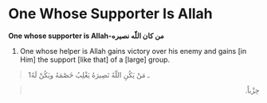 One Whose Supporter Is Allah
============================

**One whose supporter is Allah-من كان اللّه نصيره**

1. One whose helper is Allah gains victory over his enemy and gains [in
Him] the support [like that] of a [large] group.

> 1ـ مَنْ يَكُنِ اللّهُ نَصِيرَهُ يَغْلِبُ خَصْمَهُ ويَكُنْ لَهُ
<blockquote dir="rtl">
  <p>
حِزْباً.
  </p>
</blockquote>


